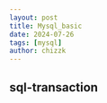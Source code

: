 ```yaml
---
layout: post
title: Mysql_basic
date: 2024-07-26
tags: [mysql]
author: chizzk
---
```

## sql-transaction


